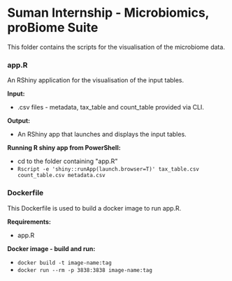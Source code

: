 # Suman Internship - Microbiomics, proBiome Suite

This folder contains the scripts for the visualisation of the microbiome data. 
### app.R

An RShiny application for the visualisation of the input tables.

**Input:**
- .csv files - metadata, tax_table and count_table provided via CLI.

**Output:**
- An RShiny app that launches and displays the input tables.

**Running R shiny app from PowerShell:**
- cd to the folder containing "app.R"
- `Rscript -e 'shiny::runApp(launch.browser=T)' tax_table.csv count_table.csv metadata.csv`

### Dockerfile

This Dockerfile is used to build a docker image to run app.R.

**Requirements:**
- app.R

**Docker image - build and run:**
- `docker build -t image-name:tag`
- `docker run --rm -p 3838:3838 image-name:tag`
